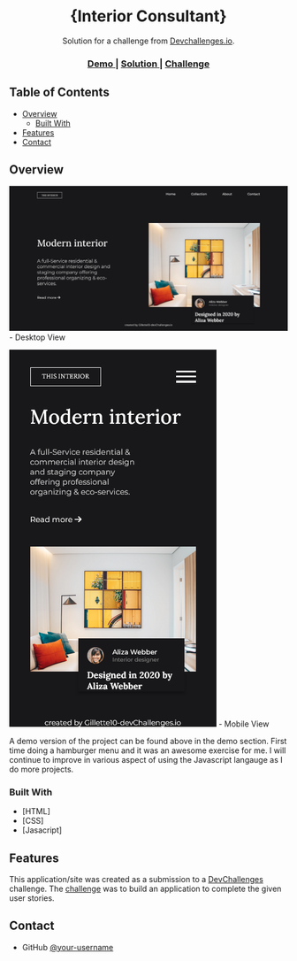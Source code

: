 <!-- Please update value in the {}  -->

<h1 align="center">{Interior Consultant}</h1>

<div align="center">
   Solution for a challenge from  <a href="http://devchallenges.io" target="_blank">Devchallenges.io</a>.
</div>

<div align="center">
  <h3>
    <a href="https://{https://interior-consultant-by-gillette10.netlify.app/}">
      Demo
    </a>
    <span> | </span>
    <a href="https://{https://github.com/Gillette10/Interior-Consultant}">
      Solution
    </a>
    <span> | </span>
    <a href="https://devchallenges.io/challenges/Jymh2b2FyebRTUljkNcb">
      Challenge
    </a>
  </h3>
</div>

<!-- TABLE OF CONTENTS -->

## Table of Contents

- [Overview](#overview)
  - [Built With](#built-with)
- [Features](#features)
- [Contact](#contact)


<!-- OVERVIEW -->

## Overview

![screenshot- Desktop View](./Screenshots/DesktopView.png)- Desktop View

![screenshot- Mobile View](./Screenshots/MobileView.png) - Mobile View





A demo version of the project can be found above in the demo section.
First time doing a hamburger menu and it was an awesome exercise for me. 
I will continue to improve in various aspect of using the Javascript langauge as I do more projects.


### Built With

<!-- This section should list any major frameworks that you built your project using. Here are a few examples.-->

- [HTML]
- [CSS]
- [Jasacript]

## Features

<!-- List the features of your application or follow the template. Don't share the figma file here :) -->

This application/site was created as a submission to a [DevChallenges](https://devchallenges.io/challenges) challenge. The [challenge](https://devchallenges.io/challenges/Jymh2b2FyebRTUljkNcb) was to build an application to complete the given user stories.

## Contact

- GitHub [@your-username](https://{github.com/Gillette10})

